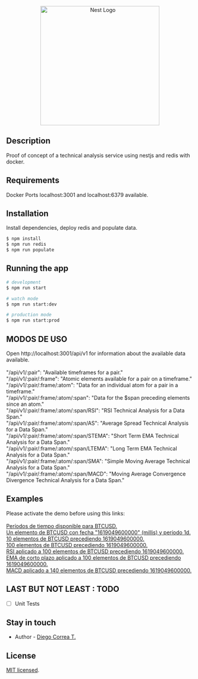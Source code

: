 <p align="center">
  <a href="http://nestjs.com/" target="blank"><img src="https://nestjs.com/img/logo_text.svg" width="320" alt="Nest Logo" /></a>
</p>

## Description

Proof of concept of a technical analysis service using nestjs and redis with docker.

## Requirements

Docker
Ports localhost:3001 and localhost:6379 available.

## Installation

Install dependencies, deploy redis and populate data.

```bash
$ npm install
$ npm run redis
$ npm run populate
```

## Running the app

```bash
# development
$ npm run start

# watch mode
$ npm run start:dev

# production mode
$ npm run start:prod
```

## MODOS DE USO

Open http://localhost:3001/api/v1 for information about the available data available.<br /><br />
"/api/v1/:pair": "Available timeframes for a pair."<br />
"/api/v1/:pair/:frame": "Atomic elements available for a pair on a timeframe."<br />
"/api/v1/:pair/:frame/:atom": "Data for an individual atom for a pair in a timeframe."<br />
"/api/v1/:pair/:frame/:atom/:span": "Data for the $span preceding elements since an atom."<br />
"/api/v1/:pair/:frame/:atom/:span/RSI": "RSI Technical Analysis for a Data Span."<br />
"/api/v1/:pair/:frame/:atom/:span/AS": "Average Spread Technical Analysis for a Data Span."<br />
"/api/v1/:pair/:frame/:atom/:span/STEMA": "Short Term EMA Technical Analysis for a Data Span."<br />
"/api/v1/:pair/:frame/:atom/:span/LTEMA": "Long Term EMA Technical Analysis for a Data Span."<br />
"/api/v1/:pair/:frame/:atom/:span/SMA": "Simple Moving Average Technical Analysis for a Data Span."<br />
"/api/v1/:pair/:frame/:atom/:span/MACD": "Moving Average Convergence Divergence Technical Analysis for a Data Span."<br />

## Examples

Please activate the demo before using this links:<br /><br />
<a href="http://localhost:3001/api/v1/BTCUSD">Períodos de tiempo disponible para BTCUSD.</a><br />
<a href="http://localhost:3001/api/v1/BTCUSD/1d/1619049600000/1">Un elemento de BTCUSD con fecha "1619049600000" (millis) y período 1d.</a><br />
<a href="http://localhost:3001/api/v1/BTCUSD/1d/1619049600000/10">10 elementos de BTCUSD precediendo 1619049600000.</a><br />
<a href="http://localhost:3001/api/v1/BTCUSD/1d/1619049600000/100">100 elementos de BTCUSD precediendo 1619049600000.</a><br />
<a href="http://localhost:3001/api/v1/BTCUSD/1d/1619049600000/100/RSI">RSI aplicado a 100 elementos de BTCUSD precediendo 1619049600000.</a><br />
<a href="http://localhost:3001/api/v1/BTCUSD/1d/1619049600000/100/STEMA">EMA de corto plazo aplicado a 100 elementos de BTCUSD precediendo 1619049600000.</a><br />
<a href="http://localhost:3001/api/v1/BTCUSD/1d/1619049600000/140/MACD">MACD aplicado a 140 elementos de BTCUSD precediendo 1619049600000.</a><br />

## LAST BUT NOT LEAST : TODO 

- [ ] Unit Tests

## Stay in touch

- Author - [Diego Correa T.](http://labormedia.cl)

## License

[MIT licensed](LICENSE).
